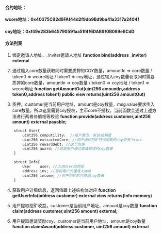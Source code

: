 #### 合约地址：
#### wcore地址：0x40375C92d9FAf44d2f9db9Bd9ba41a3317a2404f
#### coy地址：0xf49e283b645790591aa51f4f6DAB9f0B069e8CdD
#### 方法列表

1. 绑定邀请人地址，_inviter邀请人地址
**function bind(address _inviter) external**

2. 通过输入core数量获取同时需要质押的COY数量，amountIn => core数量 / token0 => wcore地址 / token1 => coy地址，通过输入coy数量获取同时需要质押的core数量，amountIn => coy数量 / token0 => coy地址 / token1 => wcore地址
**function getAmountOut(uint256 amountIn,address token0,address token1) public view returns(uint256 amountOut)**


3. 质押，customer是当前用户地址，amount是coy数量，msg.value要求传入core数量，所以这里需要coy授权，主币core不授权，当前函数会通过上述方法进行两者价值相等校验
**function provide(address customer,uint256 amount) external payable;**

```javascript
    struct User{
        uint256 computility;  //用户算力，有18位精度
        uint256 extractedCore; //用户通过挖矿已经提取的coy值多少core
        uint256 rewardDebt; //这个忽略
        uint256 award; //这是用户通过邀请获得的coy数量
    }

    struct Info{
        User    user; //上述User结构体
        address inv; //当前用户的邀请人地址
        uint256 income; //用户挖矿的可提现coy数量
    }

```

4. 获取用户详细信息，返回值跟上述结构体对应
**function getUserInfo(address customer) external view returns(Info memory)**

5. 用户提取挖矿收益，customer是当前用户地址，amount是coy数量
**function claim(address customer,uint256 amount) external;**


6. 用户提取邀请奖励coy，customer是当前用户地址，amount是coy数量
**function claimAward(address customer, uint256 amount) external**